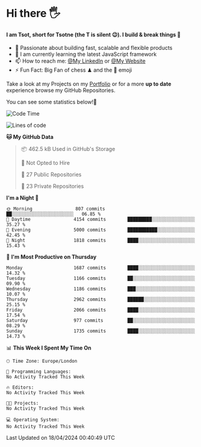 # Hi there :raised_hand_with_fingers_splayed:
#### I am Tsot, short for Tsotne (the T is silent :wink:). I build & break things :space_invader:
- :telescope: Passionate about building fast, scalable and flexible products
- :seedling: I am currently learning the latest JavaScript framework 
- :mailbox: How to reach me: [@My LinkedIn](https://www.linkedin.com/in/tsotne-gvadzabia/) or [@My Website](https://tsotne.co.uk/contact)
- :zap: Fun Fact: Big Fan of chess ♟ and the 👾 emoji

Take a look at my Projects on my [Portfolio](https://tsotne.co.uk/) or for a more **up to date** experience browse my GitHub Repositories.

You can see some statistics below!:space_invader:
<!--START_SECTION:waka-->
![Code Time](http://img.shields.io/badge/Code%20Time-761%20hrs%202%20mins-blue)

![Lines of code](https://img.shields.io/badge/From%20Hello%20World%20I%27ve%20Written-5.6%20million%20lines%20of%20code-blue)

**🐱 My GitHub Data** 

> 📦 462.5 kB Used in GitHub's Storage 
 > 
> 🚫 Not Opted to Hire
 > 
> 📜 27 Public Repositories 
 > 
> 🔑 23 Private Repositories 
 > 
**I'm a Night 🦉** 

```text
🌞 Morning                807 commits         ██░░░░░░░░░░░░░░░░░░░░░░░   06.85 % 
🌆 Daytime                4154 commits        █████████░░░░░░░░░░░░░░░░   35.27 % 
🌃 Evening                5000 commits        ███████████░░░░░░░░░░░░░░   42.45 % 
🌙 Night                  1818 commits        ████░░░░░░░░░░░░░░░░░░░░░   15.43 % 
```
📅 **I'm Most Productive on Thursday** 

```text
Monday                   1687 commits        ████░░░░░░░░░░░░░░░░░░░░░   14.32 % 
Tuesday                  1166 commits        ██░░░░░░░░░░░░░░░░░░░░░░░   09.90 % 
Wednesday                1186 commits        ███░░░░░░░░░░░░░░░░░░░░░░   10.07 % 
Thursday                 2962 commits        ██████░░░░░░░░░░░░░░░░░░░   25.15 % 
Friday                   2066 commits        ████░░░░░░░░░░░░░░░░░░░░░   17.54 % 
Saturday                 977 commits         ██░░░░░░░░░░░░░░░░░░░░░░░   08.29 % 
Sunday                   1735 commits        ████░░░░░░░░░░░░░░░░░░░░░   14.73 % 
```


📊 **This Week I Spent My Time On** 

```text
🕑︎ Time Zone: Europe/London

💬 Programming Languages: 
No Activity Tracked This Week

🔥 Editors: 
No Activity Tracked This Week

🐱‍💻 Projects: 
No Activity Tracked This Week

💻 Operating System: 
No Activity Tracked This Week
```


 Last Updated on 18/04/2024 00:40:49 UTC
<!--END_SECTION:waka-->
